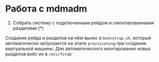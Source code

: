 # Работа с mdmadm

1. Собрать систему с подключенным рейдом и смонтированными разделами (*)

Создание рейда и разделов на нём вынес в `bootstrap.sh`, который автоматически запускается 
на этапе `provisioning` при создании виртуальной машины. Для автоматического монтирования 
новых разделов внёс их в `/etc/fstab`
